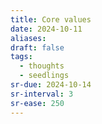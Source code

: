 ```yaml
---
title: Core values
date: 2024-10-11
aliases: 
draft: false
tags:
  - thoughts
  - seedlings
sr-due: 2024-10-14
sr-interval: 3
sr-ease: 250
---
```

